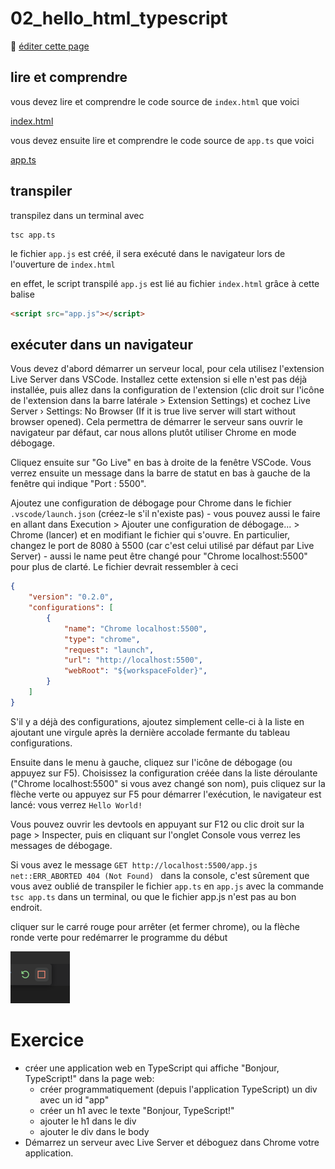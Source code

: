 # 02_hello_html_typescript

:memo: [éditer cette page](https://gitlab.com/-/ide/project/webdev101/webdev101.gitlab.io/edit/main/-/public/README.md)

## lire et comprendre

vous devez lire et comprendre le code source de `index.html` que voici

[index.html](index.html ":include :type=code html")

vous devez ensuite lire et comprendre le code source de `app.ts` que voici

[app.ts](app.ts ":include :type=code typescript")

## transpiler

transpilez dans un terminal avec

```terminal
tsc app.ts
```

le fichier `app.js` est créé, il sera exécuté dans le navigateur lors de l'ouverture de `index.html`

en effet, le script transpilé `app.js` est lié au fichier `index.html` grâce à cette balise

```html
<script src="app.js"></script>
```

## exécuter dans un navigateur

Vous devez d'abord démarrer un serveur local, pour cela utilisez l'extension Live Server dans VSCode.
Installez cette extension si elle n'est pas déjà installée, puis allez dans la configuration de l'extension (clic droit sur l'icône de l'extension dans la barre latérale > Extension Settings) et cochez Live Server › Settings: No Browser (If it is true live server will start without browser opened). Cela permettra de démarrer le serveur sans ouvrir le navigateur par défaut, car nous allons plutôt utiliser Chrome en mode débogage.

Cliquez ensuite sur "Go Live" en bas à droite de la fenêtre VSCode. Vous verrez ensuite un message dans la barre de statut en bas à gauche de la fenêtre qui indique "Port : 5500".

Ajoutez une configuration de débogage pour Chrome dans le fichier `.vscode/launch.json` (créez-le s'il n'existe pas) - vous pouvez aussi le faire en allant dans Execution > Ajouter une configuration de débogage... > Chrome (lancer) et en modifiant le fichier qui s'ouvre. En particulier, changez le port de 8080 à 5500 (car c'est celui utilisé par défaut par Live Server) - aussi le name peut être changé pour "Chrome localhost:5500" pour plus de clarté. Le fichier devrait ressembler à ceci

```json
{
    "version": "0.2.0",
    "configurations": [
        {
            "name": "Chrome localhost:5500",
            "type": "chrome",
            "request": "launch",
            "url": "http://localhost:5500",
            "webRoot": "${workspaceFolder}",
        }
    ]
}
```

S'il y a déjà des configurations, ajoutez simplement celle-ci à la liste en ajoutant une virgule après la dernière accolade fermante du tableau configurations.

Ensuite dans le menu à gauche, cliquez sur l'icône de débogage (ou appuyez sur F5). Choisissez la configuration créée dans la liste déroulante ("Chrome localhost:5500" si vous avez changé son nom), puis cliquez sur la flèche verte ou appuyez sur F5 pour démarrer l'exécution, le navigateur est lancé: vous verrez `Hello World!`

Vous pouvez ouvrir les devtools en appuyant sur F12 ou clic droit sur la page > Inspecter, puis en cliquant sur l'onglet Console vous verrez les messages de débogage.

Si vous avez le message `GET http://localhost:5500/app.js net::ERR_ABORTED 404 (Not Found) ` dans la console, c'est sûrement que vous avez oublié de transpiler le fichier `app.ts` en `app.js` avec la commande `tsc app.ts` dans un terminal, ou que le fichier app.js n'est pas au bon endroit.

cliquer sur le carré rouge pour arrêter (et fermer chrome), ou la flèche ronde verte pour redémarrer le programme du début

![carreRouge](carreRouge.png)

# Exercice

- créer une application web en TypeScript qui affiche "Bonjour, TypeScript!" dans la page web:
  - créer programmatiquement (depuis l'application TypeScript) un div avec un id "app"
  - créer un h1 avec le texte "Bonjour, TypeScript!"
  - ajouter le h1 dans le div
  - ajouter le div dans le body
- Démarrez un serveur avec Live Server et déboguez dans Chrome votre application.